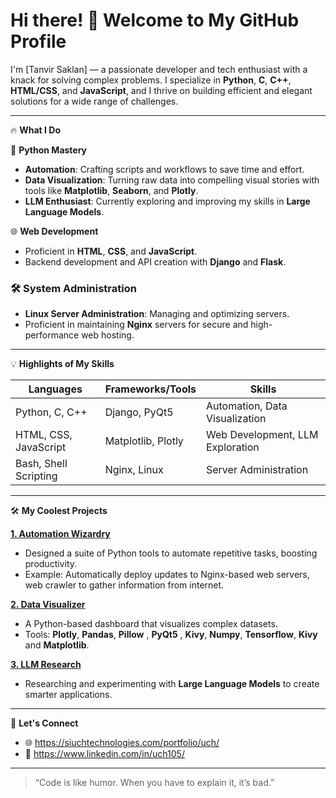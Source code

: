 # Hi there! 👋 Welcome to My GitHub Profile

I'm [Tanvir Saklan] — a passionate developer and tech enthusiast with a knack for solving complex problems. I specialize in **Python**, **C**, **C++**, **HTML/CSS**, and **JavaScript**, and I thrive on building efficient and elegant solutions for a wide range of challenges.

---

🔥 **What I Do**

🐍 **Python Mastery**
- **Automation**: Crafting scripts and workflows to save time and effort.
- **Data Visualization**: Turning raw data into compelling visual stories with tools like **Matplotlib**, **Seaborn**, and **Plotly**.
- **LLM Enthusiast**: Currently exploring and improving my skills in **Large Language Models**.

🌐 **Web Development**
- Proficient in **HTML**, **CSS**, and **JavaScript**.
- Backend development and API creation with **Django** and **Flask**.

### 🛠️ **System Administration**
- **Linux Server Administration**: Managing and optimizing servers.
- Proficient in maintaining **Nginx** servers for secure and high-performance web hosting.

---

💡 **Highlights of My Skills**

| **Languages**         | **Frameworks/Tools** | **Skills**                          |
|-----------------------|----------------------|-------------------------------------|
| Python, C, C++        | Django, PyQt5        | Automation, Data Visualization      |
| HTML, CSS, JavaScript | Matplotlib, Plotly   | Web Development, LLM Exploration    |
| Bash, Shell Scripting | Nginx, Linux         | Server Administration               |

---

🛠️ **My Coolest Projects**

[**1. Automation Wizardry**](#)
- Designed a suite of Python tools to automate repetitive tasks, boosting productivity.
- Example: Automatically deploy updates to Nginx-based web servers, web crawler to gather information from internet.

[**2. Data Visualizer**](#)
- A Python-based dashboard that visualizes complex datasets.
- Tools: **Plotly**, **Pandas**, **Pillow** , **PyQt5** , **Kivy**, **Numpy**, **Tensorflow**, **Kivy** and **Matplotlib**.

[**3. LLM Research**](#)
- Researching and experimenting with **Large Language Models** to create smarter applications.

---

🤝 **Let's Connect**
- 🌐 https://siuchtechnologies.com/portfolio/uch/
- 💼 https://www.linkedin.com/in/uch105/

---

> “Code is like humor. When you have to explain it, it’s bad.”
